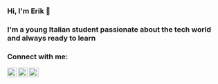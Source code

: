 ### Hi, I'm Erik 👋

### I'm a young Italian student passionate about the tech world and always ready to learn

### Connect with me:

[<img align="left" alt="erikdrozina | Instagram" width="22px" src="https://cdn.jsdelivr.net/npm/simple-icons@v3/icons/instagram.svg" />][instagram]
[<img align="left" alt="erikdrozina | Twitter" width="22px" src="https://cdn.jsdelivr.net/npm/simple-icons@v3/icons/twitter.svg" />][twitter]
[<img align="left" alt="erikdrozina | Telegram" width="22px" src="https://cdn.jsdelivr.net/npm/simple-icons@v3/icons/telegram.svg" />][telegram]

<br />

[twitter]: https://twitter.com/erikdrozina
[instagram]: https://instagram.com/erik.drxzina
[telegram]: https://t.me/erikdrozina
